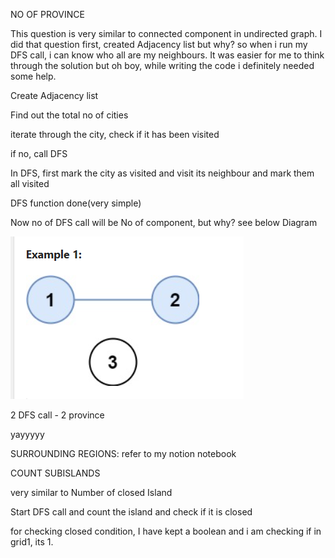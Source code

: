NO OF PROVINCE

This question is very similar to connected component in undirected graph.
I did that question first, created Adjacency list but why?
so when i run my DFS call, i can know who all are my neighbours.
It was easier for me to think through the solution but oh boy, while writing the code i definitely needed some help.

Create Adjacency list 

Find out the total no of cities

iterate through the city, check if it has been visited

if no, call DFS 

In DFS, first mark the city as visited and visit its neighbour and mark them all visited

DFS function done(very simple)

Now no of DFS call will be No of component, but why? see below Diagram 

![img.png](img.png)

2 DFS call - 2 province 

yayyyyy


SURROUNDING REGIONS:
refer to my notion notebook

COUNT SUBISLANDS

very similar to Number of closed Island

Start DFS call and count the island and check if it is closed

for checking closed condition, I have kept a boolean and i am checking if in grid1, its 1.